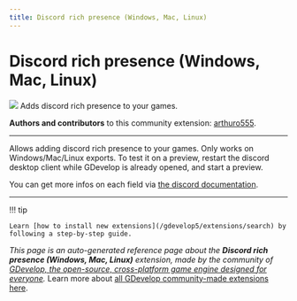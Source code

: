 ```yaml
---
title: Discord rich presence (Windows, Mac, Linux)
---
```

# Discord rich presence (Windows, Mac, Linux)

![](https://resources.gdevelop-app.com/assets/Icons/discord.svg)
Adds discord rich presence to your games.

**Authors and contributors** to this community extension: [arthuro555](https://gd.games/arthuro555).

---

Allows adding discord rich presence to your games. Only works on Windows/Mac/Linux exports. To test it on a preview, restart the discord desktop client while GDevelop is already opened, and start a preview.

You can get more infos on each field via [the discord documentation](https://discord.com/developers/docs/rich-presence/how-to#updating-presence-update-presence-payload-fields).

---

!!! tip

    Learn [how to install new extensions](/gdevelop5/extensions/search) by following a step-by-step guide.

*This page is an auto-generated reference page about the **Discord rich presence (Windows, Mac, Linux)** extension, made by the community of [GDevelop, the open-source, cross-platform game engine designed for everyone](https://gdevelop.io/).* Learn more about [all GDevelop community-made extensions here](/gdevelop5/extensions).